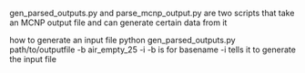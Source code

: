 gen_parsed_outputs.py and parse_mcnp_output.py are two scripts that take an MCNP output file and can generate certain data from it


how to generate an input file
python gen_parsed_outputs.py path/to/outputfile -b air_empty_25 -i 
-b is for basename 
-i tells it to generate the input file